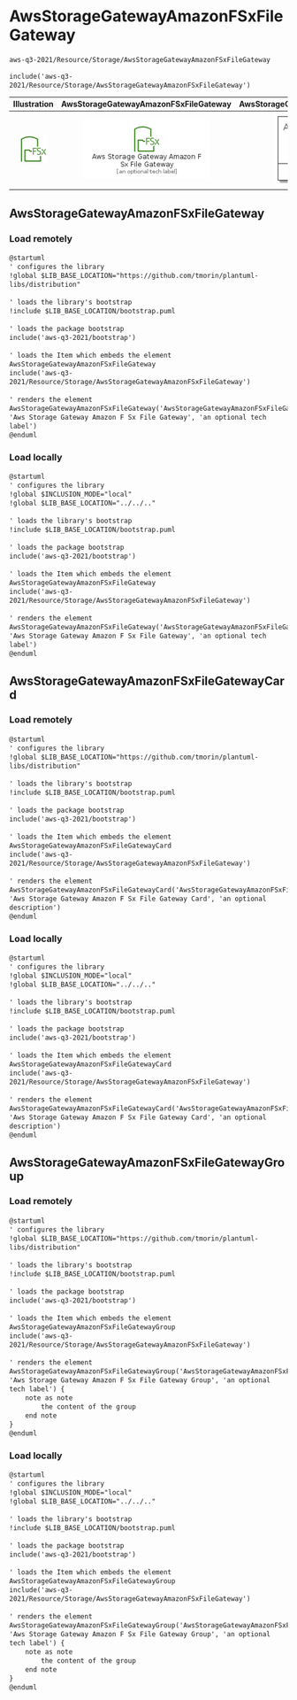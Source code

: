 # AwsStorageGatewayAmazonFSxFileGateway


```text
aws-q3-2021/Resource/Storage/AwsStorageGatewayAmazonFSxFileGateway
```

```text
include('aws-q3-2021/Resource/Storage/AwsStorageGatewayAmazonFSxFileGateway')
```



| Illustration | AwsStorageGatewayAmazonFSxFileGateway | AwsStorageGatewayAmazonFSxFileGatewayCard | AwsStorageGatewayAmazonFSxFileGatewayGroup |
| :---: | :---: | :---: | :---: |
| ![illustration for Illustration](../../../aws-q3-2021/Resource/Storage/AwsStorageGatewayAmazonFSxFileGateway.png) | ![illustration for AwsStorageGatewayAmazonFSxFileGateway](../../../aws-q3-2021/Resource/Storage/AwsStorageGatewayAmazonFSxFileGateway.Local.png) | ![illustration for AwsStorageGatewayAmazonFSxFileGatewayCard](../../../aws-q3-2021/Resource/Storage/AwsStorageGatewayAmazonFSxFileGatewayCard.Local.png) | ![illustration for AwsStorageGatewayAmazonFSxFileGatewayGroup](../../../aws-q3-2021/Resource/Storage/AwsStorageGatewayAmazonFSxFileGatewayGroup.Local.png) |




## AwsStorageGatewayAmazonFSxFileGateway

### Load remotely
```plantuml
@startuml
' configures the library
!global $LIB_BASE_LOCATION="https://github.com/tmorin/plantuml-libs/distribution"

' loads the library's bootstrap
!include $LIB_BASE_LOCATION/bootstrap.puml

' loads the package bootstrap
include('aws-q3-2021/bootstrap')

' loads the Item which embeds the element AwsStorageGatewayAmazonFSxFileGateway
include('aws-q3-2021/Resource/Storage/AwsStorageGatewayAmazonFSxFileGateway')

' renders the element
AwsStorageGatewayAmazonFSxFileGateway('AwsStorageGatewayAmazonFSxFileGateway', 'Aws Storage Gateway Amazon F Sx File Gateway', 'an optional tech label')
@enduml
```

### Load locally
```plantuml
@startuml
' configures the library
!global $INCLUSION_MODE="local"
!global $LIB_BASE_LOCATION="../../.."

' loads the library's bootstrap
!include $LIB_BASE_LOCATION/bootstrap.puml

' loads the package bootstrap
include('aws-q3-2021/bootstrap')

' loads the Item which embeds the element AwsStorageGatewayAmazonFSxFileGateway
include('aws-q3-2021/Resource/Storage/AwsStorageGatewayAmazonFSxFileGateway')

' renders the element
AwsStorageGatewayAmazonFSxFileGateway('AwsStorageGatewayAmazonFSxFileGateway', 'Aws Storage Gateway Amazon F Sx File Gateway', 'an optional tech label')
@enduml
```

## AwsStorageGatewayAmazonFSxFileGatewayCard

### Load remotely
```plantuml
@startuml
' configures the library
!global $LIB_BASE_LOCATION="https://github.com/tmorin/plantuml-libs/distribution"

' loads the library's bootstrap
!include $LIB_BASE_LOCATION/bootstrap.puml

' loads the package bootstrap
include('aws-q3-2021/bootstrap')

' loads the Item which embeds the element AwsStorageGatewayAmazonFSxFileGatewayCard
include('aws-q3-2021/Resource/Storage/AwsStorageGatewayAmazonFSxFileGateway')

' renders the element
AwsStorageGatewayAmazonFSxFileGatewayCard('AwsStorageGatewayAmazonFSxFileGatewayCard', 'Aws Storage Gateway Amazon F Sx File Gateway Card', 'an optional description')
@enduml
```

### Load locally
```plantuml
@startuml
' configures the library
!global $INCLUSION_MODE="local"
!global $LIB_BASE_LOCATION="../../.."

' loads the library's bootstrap
!include $LIB_BASE_LOCATION/bootstrap.puml

' loads the package bootstrap
include('aws-q3-2021/bootstrap')

' loads the Item which embeds the element AwsStorageGatewayAmazonFSxFileGatewayCard
include('aws-q3-2021/Resource/Storage/AwsStorageGatewayAmazonFSxFileGateway')

' renders the element
AwsStorageGatewayAmazonFSxFileGatewayCard('AwsStorageGatewayAmazonFSxFileGatewayCard', 'Aws Storage Gateway Amazon F Sx File Gateway Card', 'an optional description')
@enduml
```

## AwsStorageGatewayAmazonFSxFileGatewayGroup

### Load remotely
```plantuml
@startuml
' configures the library
!global $LIB_BASE_LOCATION="https://github.com/tmorin/plantuml-libs/distribution"

' loads the library's bootstrap
!include $LIB_BASE_LOCATION/bootstrap.puml

' loads the package bootstrap
include('aws-q3-2021/bootstrap')

' loads the Item which embeds the element AwsStorageGatewayAmazonFSxFileGatewayGroup
include('aws-q3-2021/Resource/Storage/AwsStorageGatewayAmazonFSxFileGateway')

' renders the element
AwsStorageGatewayAmazonFSxFileGatewayGroup('AwsStorageGatewayAmazonFSxFileGatewayGroup', 'Aws Storage Gateway Amazon F Sx File Gateway Group', 'an optional tech label') {
    note as note
        the content of the group
    end note
}
@enduml
```

### Load locally
```plantuml
@startuml
' configures the library
!global $INCLUSION_MODE="local"
!global $LIB_BASE_LOCATION="../../.."

' loads the library's bootstrap
!include $LIB_BASE_LOCATION/bootstrap.puml

' loads the package bootstrap
include('aws-q3-2021/bootstrap')

' loads the Item which embeds the element AwsStorageGatewayAmazonFSxFileGatewayGroup
include('aws-q3-2021/Resource/Storage/AwsStorageGatewayAmazonFSxFileGateway')

' renders the element
AwsStorageGatewayAmazonFSxFileGatewayGroup('AwsStorageGatewayAmazonFSxFileGatewayGroup', 'Aws Storage Gateway Amazon F Sx File Gateway Group', 'an optional tech label') {
    note as note
        the content of the group
    end note
}
@enduml
```

